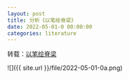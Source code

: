 ```yaml
---
layout: post
title: 分析《以笔绘脊梁》
date: 2022-05-01-0 00:00:00
categories: literature
---
```


转载：[以笔绘脊梁](https://www.51test.net/show/10519802.html)



![]({{ site.url }}/file/2022-05-01-0a.png)